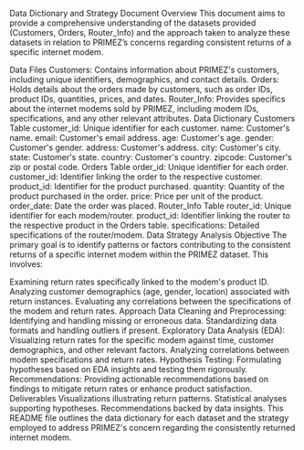 Data Dictionary and Strategy Document
Overview
This document aims to provide a comprehensive understanding of the datasets provided (Customers, Orders, Router_Info) and the approach taken to analyze these datasets in relation to PRIMEZ’s concerns regarding consistent returns of a specific internet modem.

Data Files
Customers: Contains information about PRIMEZ's customers, including unique identifiers, demographics, and contact details.
Orders: Holds details about the orders made by customers, such as order IDs, product IDs, quantities, prices, and dates.
Router_Info: Provides specifics about the internet modems sold by PRIMEZ, including modem IDs, specifications, and any other relevant attributes.
Data Dictionary
Customers Table
customer_id: Unique identifier for each customer.
name: Customer's name.
email: Customer's email address.
age: Customer's age.
gender: Customer's gender.
address: Customer's address.
city: Customer's city.
state: Customer's state.
country: Customer's country.
zipcode: Customer's zip or postal code.
Orders Table
order_id: Unique identifier for each order.
customer_id: Identifier linking the order to the respective customer.
product_id: Identifier for the product purchased.
quantity: Quantity of the product purchased in the order.
price: Price per unit of the product.
order_date: Date the order was placed.
Router_Info Table
router_id: Unique identifier for each modem/router.
product_id: Identifier linking the router to the respective product in the Orders table.
specifications: Detailed specifications of the router/modem.
Data Strategy
Analysis Objective
The primary goal is to identify patterns or factors contributing to the consistent returns of a specific internet modem within the PRIMEZ dataset. This involves:

Examining return rates specifically linked to the modem's product ID.
Analyzing customer demographics (age, gender, location) associated with return instances.
Evaluating any correlations between the specifications of the modem and return rates.
Approach
Data Cleaning and Preprocessing:
Identifying and handling missing or erroneous data.
Standardizing data formats and handling outliers if present.
Exploratory Data Analysis (EDA):
Visualizing return rates for the specific modem against time, customer demographics, and other relevant factors.
Analyzing correlations between modem specifications and return rates.
Hypothesis Testing:
Formulating hypotheses based on EDA insights and testing them rigorously.
Recommendations:
Providing actionable recommendations based on findings to mitigate return rates or enhance product satisfaction.
Deliverables
Visualizations illustrating return patterns.
Statistical analyses supporting hypotheses.
Recommendations backed by data insights.
This README file outlines the data dictionary for each dataset and the strategy employed to address PRIMEZ's concern regarding the consistently returned internet modem.







